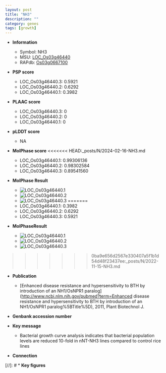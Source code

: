 ```yaml
---
layout: post
title: "NH3"
description: ""
category: genes
tags: [growth]
---
```


* **Information**  
    + Symbol: NH3  
    + MSU: [LOC_Os03g46440](http://rice.plantbiology.msu.edu/cgi-bin/ORF_infopage.cgi?orf=LOC_Os03g46440)  
    + RAPdb: [Os03g0667100](http://rapdb.dna.affrc.go.jp/viewer/gbrowse_details/irgsp1?name=Os03g0667100)  

* **PSP score**  
    + LOC_Os03g46440.3: 0.5921 
    + LOC_Os03g46440.2: 0.6292 
    + LOC_Os03g46440.1: 0.3982 

* **PLAAC score**  
    + LOC_Os03g46440.3: 0 
    + LOC_Os03g46440.2: 0 
    + LOC_Os03g46440.1: 0 

* **pLDDT score**
    + NA


* **MolPhase score**
<<<<<<< HEAD:_posts/N/2024-02-16-NH3.md
    + LOC_Os03g46440.1: 0.99306136
    + LOC_Os03g46440.2: 0.98302584
    + LOC_Os03g46440.3: 0.89541560

* **MolPhase Result**
    + ![LOC_Os03g46440.1](https://304243504.github.io/Pictures/LOC_Os03g/LOC_Os03g46440.1.png)
    + ![LOC_Os03g46440.2](https://304243504.github.io/Pictures/LOC_Os03g/LOC_Os03g46440.2.png)
    + ![LOC_Os03g46440.3](https://304243504.github.io/Pictures/LOC_Os03g/LOC_Os03g46440.3.png)
=======
    + LOC_Os03g46440.1: 0.3982
    + LOC_Os03g46440.2: 0.6292
    + LOC_Os03g46440.3: 0.5921

* **MolPhaseResult**
    + ![LOC_Os03g46440.1](https://ricepsp.github.io/pictures/LOC_Os03g/LOC_Os03g46440.1.png)
    + ![LOC_Os03g46440.2](https://ricepsp.github.io/pictures/LOC_Os03g/LOC_Os03g46440.2.png)
    + ![LOC_Os03g46440.3](https://ricepsp.github.io/pictures/LOC_Os03g/LOC_Os03g46440.3.png)
>>>>>>> 0ba9e656d2567e330407a5f1b1d54d48f23437ee:_posts/N/2022-11-15-NH3.md

* **Publication**  
    + [Enhanced disease resistance and hypersensitivity to BTH by introduction of an NH1/OsNPR1 paralog](http://www.ncbi.nlm.nih.gov/pubmed?term=Enhanced disease resistance and hypersensitivity to BTH by introduction of an NH1/OsNPR1 paralog%5BTitle%5D), 2011, Plant Biotechnol J.

* **Genbank accession number**  

* **Key message**  
    + Bacterial growth curve analysis indicates that bacterial population levels are reduced 10-fold in nNT-NH3 lines compared to control rice lines

* **Connection**  

[//]: # * **Key figures**  


